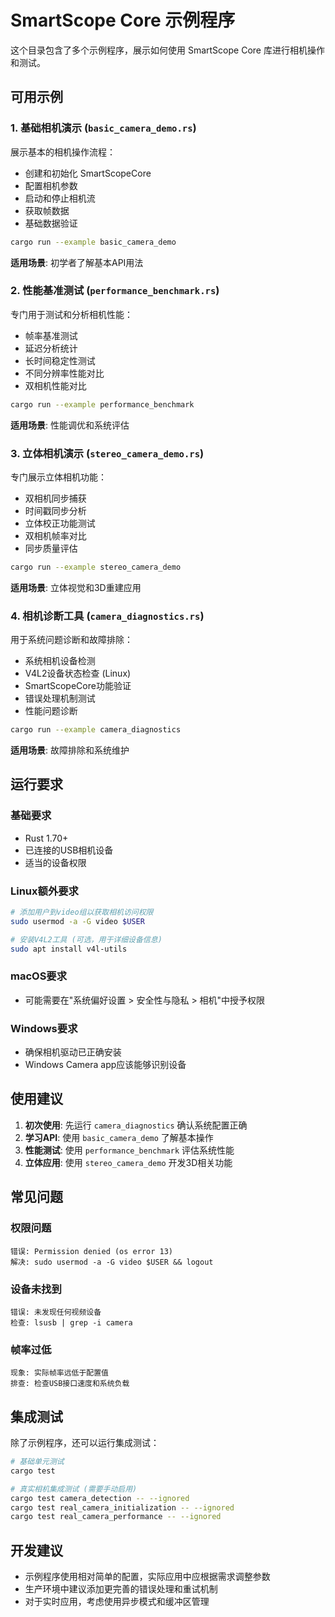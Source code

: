 # SmartScope Core 示例程序

这个目录包含了多个示例程序，展示如何使用 SmartScope Core 库进行相机操作和测试。

## 可用示例

### 1. 基础相机演示 (`basic_camera_demo.rs`)

展示基本的相机操作流程：
- 创建和初始化 SmartScopeCore
- 配置相机参数
- 启动和停止相机流
- 获取帧数据
- 基础数据验证

```bash
cargo run --example basic_camera_demo
```

**适用场景**: 初学者了解基本API用法

### 2. 性能基准测试 (`performance_benchmark.rs`)

专门用于测试和分析相机性能：
- 帧率基准测试
- 延迟分析统计
- 长时间稳定性测试
- 不同分辨率性能对比
- 双相机性能对比

```bash
cargo run --example performance_benchmark
```

**适用场景**: 性能调优和系统评估

### 3. 立体相机演示 (`stereo_camera_demo.rs`)

专门展示立体相机功能：
- 双相机同步捕获
- 时间戳同步分析
- 立体校正功能测试
- 双相机帧率对比
- 同步质量评估

```bash
cargo run --example stereo_camera_demo
```

**适用场景**: 立体视觉和3D重建应用

### 4. 相机诊断工具 (`camera_diagnostics.rs`)

用于系统问题诊断和故障排除：
- 系统相机设备检测
- V4L2设备状态检查 (Linux)
- SmartScopeCore功能验证
- 错误处理机制测试
- 性能问题诊断

```bash
cargo run --example camera_diagnostics
```

**适用场景**: 故障排除和系统维护

## 运行要求

### 基础要求
- Rust 1.70+
- 已连接的USB相机设备
- 适当的设备权限

### Linux额外要求
```bash
# 添加用户到video组以获取相机访问权限
sudo usermod -a -G video $USER

# 安装V4L2工具 (可选，用于详细设备信息)
sudo apt install v4l-utils
```

### macOS要求
- 可能需要在"系统偏好设置 > 安全性与隐私 > 相机"中授予权限

### Windows要求
- 确保相机驱动已正确安装
- Windows Camera app应该能够识别设备

## 使用建议

1. **初次使用**: 先运行 `camera_diagnostics` 确认系统配置正确
2. **学习API**: 使用 `basic_camera_demo` 了解基本操作
3. **性能测试**: 使用 `performance_benchmark` 评估系统性能
4. **立体应用**: 使用 `stereo_camera_demo` 开发3D相关功能

## 常见问题

### 权限问题
```
错误: Permission denied (os error 13)
解决: sudo usermod -a -G video $USER && logout
```

### 设备未找到
```
错误: 未发现任何视频设备
检查: lsusb | grep -i camera
```

### 帧率过低
```
现象: 实际帧率远低于配置值
排查: 检查USB接口速度和系统负载
```

## 集成测试

除了示例程序，还可以运行集成测试：

```bash
# 基础单元测试
cargo test

# 真实相机集成测试 (需要手动启用)
cargo test camera_detection -- --ignored
cargo test real_camera_initialization -- --ignored
cargo test real_camera_performance -- --ignored
```

## 开发建议

- 示例程序使用相对简单的配置，实际应用中应根据需求调整参数
- 生产环境中建议添加更完善的错误处理和重试机制
- 对于实时应用，考虑使用异步模式和缓冲区管理